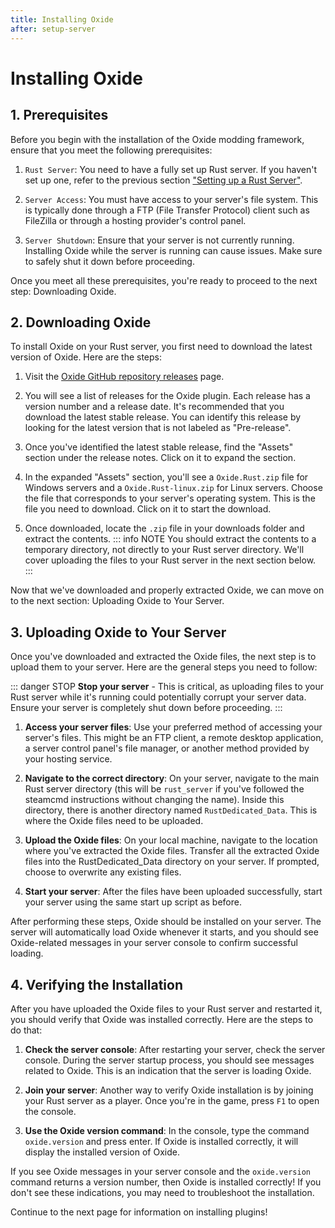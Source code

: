 ```yaml
---
title: Installing Oxide
after: setup-server
---
```


# Installing Oxide

## 1. Prerequisites

Before you begin with the installation of the Oxide modding framework, ensure that you meet the following prerequisites:

1. `Rust Server`: You need to have a fully set up Rust server. If you haven't set up one, refer to the previous section ["Setting up a Rust Server"](linky.todo).

2. `Server Access`: You must have access to your server's file system. This is typically done through a FTP (File Transfer Protocol) client such as FileZilla or through a hosting provider's control panel.

3. `Server Shutdown`: Ensure that your server is not currently running. Installing Oxide while the server is running can cause issues. Make sure to safely shut it down before proceeding.

Once you meet all these prerequisites, you're ready to proceed to the next step: Downloading Oxide.

## 2. Downloading Oxide

To install Oxide on your Rust server, you first need to download the latest version of Oxide. Here are the steps:

1. Visit the [Oxide GitHub repository releases](https://github.com/OxideMod/Oxide.Rust/releases) page.

2. You will see a list of releases for the Oxide plugin. Each release has a version number and a release date. It's recommended that you download the latest stable release. You can identify this release by looking for the latest version that is not labeled as "Pre-release".

3. Once you've identified the latest stable release, find the "Assets" section under the release notes. Click on it to expand the section.

4. In the expanded "Assets" section, you'll see a `Oxide.Rust.zip` file for Windows servers and a `Oxide.Rust-linux.zip` for Linux servers. Choose the file that corresponds to your server's operating system. This is the file you need to download. Click on it to start the download.

5. Once downloaded, locate the `.zip` file in your downloads folder and extract the contents.
::: info NOTE
You should extract the contents to a temporary directory, not directly to your Rust server directory. We'll cover uploading the files to your Rust server in the next section below.
:::

Now that we've downloaded and properly extracted Oxide, we can move on to the next section: Uploading Oxide to Your Server.

## 3. Uploading Oxide to Your Server

Once you've downloaded and extracted the Oxide files, the next step is to upload them to your server. Here are the general steps you need to follow:

::: danger STOP
**Stop your server** - This is critical, as uploading files to your Rust server while it's running could potentially corrupt your server data. Ensure your server is completely shut down before proceeding.
:::

1. **Access your server files**: Use your preferred method of accessing your server's files. This might be an FTP client, a remote desktop application, a server control panel's file manager, or another method provided by your hosting service.

2. **Navigate to the correct directory**: On your server, navigate to the main Rust server directory (this will be `rust_server` if you've followed the steamcmd instructions without changing the name). Inside this directory, there is another directory named `RustDedicated_Data`. This is where the Oxide files need to be uploaded.

3. **Upload the Oxide files**: On your local machine, navigate to the location where you've extracted the Oxide files. Transfer all the extracted Oxide files into the RustDedicated_Data directory on your server. If prompted, choose to overwrite any existing files.

4. **Start your server**: After the files have been uploaded successfully, start your server using the same start up script as before.

After performing these steps, Oxide should be installed on your server. The server will automatically load Oxide whenever it starts, and you should see Oxide-related messages in your server console to confirm successful loading.

## 4. Verifying the Installation

After you have uploaded the Oxide files to your Rust server and restarted it, you should verify that Oxide was installed correctly. Here are the steps to do that:

1. **Check the server console**: After restarting your server, check the server console. During the server startup process, you should see messages related to Oxide. This is an indication that the server is loading Oxide.

2. **Join your server**: Another way to verify Oxide installation is by joining your Rust server as a player. Once you're in the game, press `F1` to open the console.

3. **Use the Oxide version command**: In the console, type the command `oxide.version` and press enter. If Oxide is installed correctly, it will display the installed version of Oxide.

If you see Oxide messages in your server console and the `oxide.version` command returns a version number, then Oxide is installed correctly! If you don't see these indications, you may need to troubleshoot the installation.

Continue to the next page for information on installing plugins!